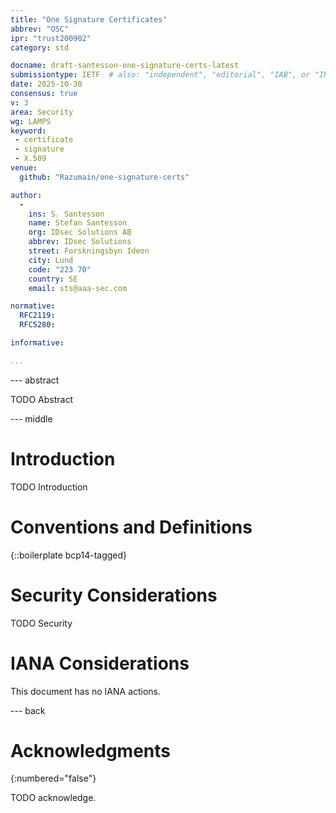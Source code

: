 ```yaml
---
title: "One Signature Certificates"
abbrev: "OSC"
ipr: "trust200902"
category: std

docname: draft-santesson-one-signature-certs-latest
submissiontype: IETF  # also: "independent", "editorial", "IAB", or "IRTF"
date: 2025-10-30
consensus: true
v: 3
area: Security
wg: LAMPS
keyword:
 - certificate
 - signature
 - X.509
venue:
  github: "Razumain/one-signature-certs"

author:
  -
    ins: S. Santesson
    name: Stefan Santesson
    org: IDsec Solutions AB
    abbrev: IDsec Solutions
    street: Forskningsbyn Ideon
    city: Lund
    code: "223 70"
    country: SE
    email: sts@aaa-sec.com

normative:
  RFC2119:
  RFC5280:

informative:

...
```


--- abstract

TODO Abstract


--- middle

# Introduction

TODO Introduction


# Conventions and Definitions

{::boilerplate bcp14-tagged}


# Security Considerations

TODO Security


# IANA Considerations

This document has no IANA actions.


--- back

# Acknowledgments
{:numbered="false"}

TODO acknowledge.
